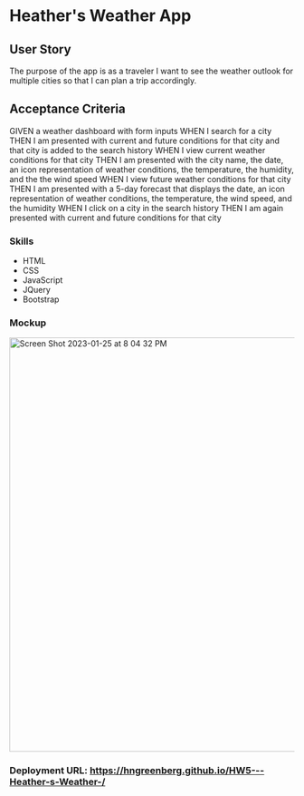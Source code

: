 # Heather's Weather App

## User Story
The purpose of the app is as a traveler I want to see the weather outlook for multiple cities so that I can plan a trip accordingly. 


## Acceptance Criteria
GIVEN a weather dashboard with form inputs
WHEN I search for a city
THEN I am presented with current and future conditions for that city and that city is added to the search history
WHEN I view current weather conditions for that city
THEN I am presented with the city name, the date, an icon representation of weather conditions, the temperature, the humidity, and the the wind speed
WHEN I view future weather conditions for that city
THEN I am presented with a 5-day forecast that displays the date, an icon representation of weather conditions, the temperature, the wind speed, and the humidity
WHEN I click on a city in the search history
THEN I am again presented with current and future conditions for that city

### Skills
* HTML
* CSS
* JavaScript
* JQuery
* Bootstrap


### Mockup 

<img width="731" alt="Screen Shot 2023-01-25 at 8 04 32 PM" src="https://user-images.githubusercontent.com/119267074/214757504-c6a325e6-1f66-44ea-b695-80549d06df6c.png">

### Deployment URL: https://hngreenberg.github.io/HW5---Heather-s-Weather-/



